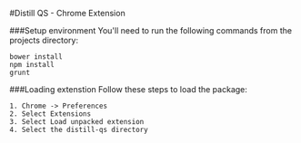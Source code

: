 #Distill QS - Chrome Extension

###Setup environment
You'll need to run the following commands from the projects directory:
```
bower install
npm install
grunt
```
###Loading extenstion 
Follow these steps to load the package:
```
1. Chrome -> Preferences
2. Select Extensions
3. Select Load unpacked extension
4. Select the distill-qs directory
```
